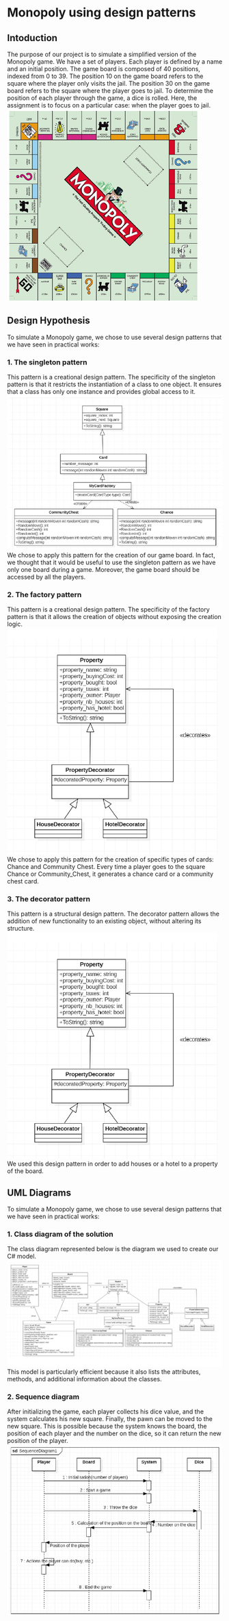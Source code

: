# Monopoly using design patterns

## Intoduction
The purpose of our project is to simulate a simplified version of the Monopoly game.
We have a set of players. Each player is defined by a name and an initial position. The game board is composed of 40 positions, indexed from 0 to 39. The position 10 on the game board refers to the square where the player only visits the jail. The position 30 on the game board refers to the square where the player goes to jail. To determine the position of each player through the game, a dice is rolled.
Here, the assignment is to focus on a particular case: when the player goes to jail.
![](./images/project_1.png)

## Design Hypothesis
To simulate a Monopoly game, we chose to use several design patterns that we have seen in practical works:

### 1. The singleton pattern
This pattern is a creational design pattern. The specificity of the singleton pattern is that it restricts the instantiation of a class to one object. It ensures that a class has only one instance and provides global access to it.
![](./images/project_2.png)
We chose to apply this pattern for the creation of our game board. In fact, we thought that it would be useful to use the singleton pattern as we have only one board during a game. Moreover, the game board should be accessed by all the players.

### 2. The factory pattern
This pattern is a creational design pattern. The specificity of the factory pattern is that it allows the creation of objects without exposing the creation logic. 
![](./images/project_3.png)
We chose to apply this pattern for the creation of specific types of cards: Chance and Community Chest. Every time a player goes to the square Chance or Community_Chest, it generates a chance card or a community chest card.

### 3. The decorator pattern
This pattern is a structural design pattern. The decorator pattern allows the addition of new functionality to an existing object, without altering its structure. 
![](./images/project_3.png)
We used this design pattern in order to add houses or a hotel to a property of the board.

## UML Diagrams
To simulate a Monopoly game, we chose to use several design patterns that we have seen in practical works:

### 1. Class diagram of the solution
The class diagram represented below is the diagram we used to create our C# model.
![](./images/project_4.png)
This model is particularly efficient because it also lists the attributes, methods, and additional
information about the classes.

### 2. Sequence diagram
After initializing the game, each player collects his dice value, and the system calculates his new square. 
Finally, the pawn can be moved to the new square. This is possible because the system knows the board, the position of each player and the number on the dice, so it can return the new position of the player.
![](./images/project_5.png)
